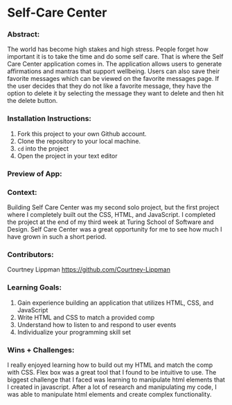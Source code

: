 # Self-Care Center

### Abstract:
The world has become high stakes and high stress. People forget how important it is to take the time and do some self care. That is where the Self Care Center application comes in. The application allows users to generate affirmations and mantras that support wellbeing. Users can also save their favorite messages which can be viewed on the favorite messages page. If the user decides that they do not like a favorite message, they have the option to delete it by selecting the message they want to delete and then hit the delete button.

### Installation Instructions:

1. Fork this project to your own Github account.
2. Clone the repository to your local machine.
3. `cd` into the project
4. Open the project in your text editor

### Preview of App:
[//]: <> (Provide ONE gif or screenshot of your application - choose the "coolest" piece of functionality to show off.)

### Context:
Building Self Care Center was my second solo project, but the first project where I completely built out the CSS, HTML, and JavaScript. I completed the project at the end of my third week at Turing School of Software and Design. Self Care Center was a great opportunity for me to see how much I have grown in such a short period.

### Contributors:
[//]: <> (Who worked on this application? Link to their GitHubs.)
Courtney Lippman https://github.com/Courtney-Lippman

### Learning Goals:

1. Gain experience building an application that utilizes HTML, CSS, and JavaScript
2. Write HTML and CSS to match a provided comp
3. Understand how to listen to and respond to user events
4. Individualize your programming skill set

### Wins + Challenges:
I really enjoyed learning how to build out my HTML and match the comp with CSS. Flex box was a great tool that I found to be intuitive to use.
The biggest challenge that I faced was learning to manipulate html elements that I created in javascript. After a lot of research and manipulating my code, I was able to manipulate html elements and create complex functionality.
